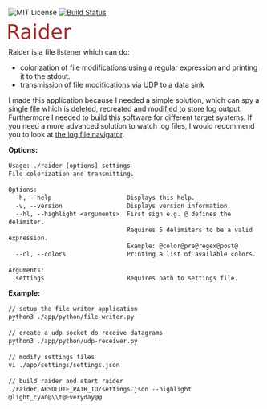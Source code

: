 ![MIT License](https://img.shields.io/github/license/mashape/apistatus.svg)
[![Build Status](https://travis-ci.org/AHeimberger/Raider.svg?branch=master)](https://travis-ci.org/AHeimberger/Raider)

![header](./documentation/header.png)

Raider is a file listener which can do:
- colorization of file modifications using a regular expression and printing it to the stdout.
- transmission of file modifications via UDP to a data sink

I made this application because I needed a simple solution, which can spy a single file which is deleted, recreated and modified to store log output. Furthermore I needed to build this software for different target systems. If you need a more advanced solution to watch log files, I would recommend you to look at [the log file navigator](http://lnav.org/).


**Options:**
```
Usage: ./raider [options] settings
File colorization and transmitting.

Options:
  -h, --help                     Displays this help.
  -v, --version                  Displays version information.
  --hl, --highlight <arguments>  First sign e.g. @ defines the delimiter.
                                 Requires 5 delimiters to be a valid expression.
                                 Example: @color@pre@regex@post@
  --cl, --colors                 Printing a list of available colors.

Arguments:
  settings                       Requires path to settings file.

```

**Example:**
```
// setup the file writer application
python3 ./app/python/file-writer.py

// create a udp socket do receive datagrams
python3 ./app/python/udp-receiver.py

// modify settings files
vi ./app/settings/settings.json

// build raider and start raider
./raider ABSOLUTE_PATH_TO/settings.json --highlight @light_cyan@\\t@Everyday@@
```
